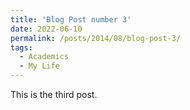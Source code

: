 ```yaml
---
title: 'Blog Post number 3'
date: 2022-06-10
permalink: /posts/2014/08/blog-post-3/
tags:
  - Academics
  - My Life
---
```


This is the third post.
